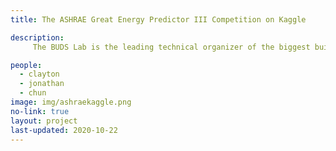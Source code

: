 ```yaml
---
title: The ASHRAE Great Energy Predictor III Competition on Kaggle

description: 
     The BUDS Lab is the leading technical organizer of the biggest building energy-related machine learning competition ever held with over 2,500 participants, data from thousands of buildings, and US$25,000 in prize money for the top five winners. The competition ran from Oct.-Dec. 2019 and was sponsored by [ASHRAE](https://www.ashrae.org/) and hosted on the [Kaggle](https://www.kaggle.com/) platform. This competition is a resurrection of [prediction challenges hosted by ASHRAE in the mid-1990’s](https://www.kaggle.com/c/great-energy-predictor-shootout-i).

people:
  - clayton
  - jonathan
  - chun
image: img/ashraekaggle.png
no-link: true
layout: project
last-updated: 2020-10-22
---
```

